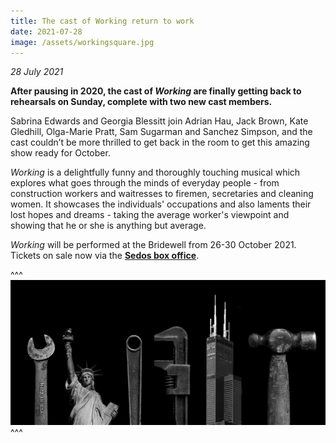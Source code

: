 ```yaml
---
title: The cast of Working return to work
date: 2021-07-28
image: /assets/workingsquare.jpg
---
```

*28 July 2021*

**After pausing in 2020, the cast of *Working* are finally getting back to rehearsals on Sunday, complete with two new cast members.**

Sabrina Edwards and Georgia Blessitt join Adrian Hau, Jack Brown, Kate Gledhill, Olga-Marie Pratt, Sam Sugarman and Sanchez Simpson, and the cast couldn’t be more thrilled to get back in the room to get this amazing show ready for October.

*Working* is a delightfully funny and thoroughly touching musical which explores what goes through the minds of everyday people - from construction workers and waitresses to firemen, secretaries and cleaning women. It showcases the individuals' occupations and also laments their lost hopes and dreams - taking the average worker's viewpoint and showing that he or she is anything but average.

*Working* will be performed at the Bridewell from 26-30 October 2021. Tickets on sale now via the **[Sedos box office](https://sedos.co.uk/tickets)**.


^^^ ![](/assets/working-skyline.jpg)
^^^
